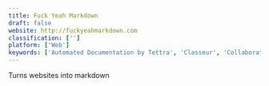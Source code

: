 ```yaml
---
title: Fuck Yeah Markdown
draft: false 
website: http://fuckyeahmarkdown.com
classification: ['']
platform: ['Web']
keywords: ['Automated Documentation by Tettra', 'Classeur', 'Collaborative Markdown Editor', 'Devhints', 'Dillinger', 'GitHub Pages', 'MWeb', 'Markdown Live Preview', 'Markdown Tables', 'Markdown to PDF', 'Markoff', 'Markvis', 'Mochi', 'UnMarkDocs', 'Upsite.markdown', 'WordMark', 'You Need A Wiki', 'markdown to web', 'snazzyDocs']
---
```

Turns websites into markdown
